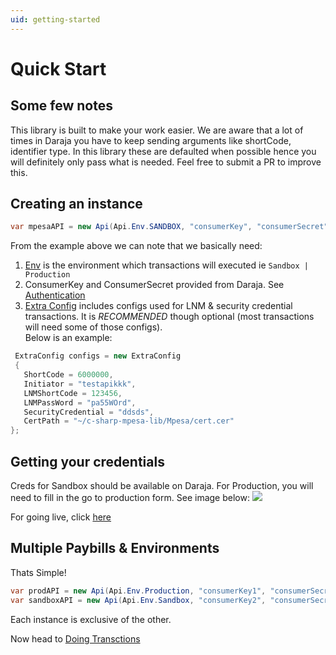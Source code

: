 ```yaml
---
uid: getting-started
---
```

# Quick Start
## Some few notes
This library is built to make your work easier.
We are aware that a lot of times in Daraja you have to keep sending arguments like shortCode, identifier type.
In this library these are defaulted when possible hence you will definitely only pass what is needed.
Feel free to submit a PR to improve this.

## Creating an instance
```c#
var mpesaAPI = new Api(Api.Env.SANDBOX, "consumerKey", "consumerSecret", Extra config = null);
```
From the example above we can note that we basically need:
1. [Env](xref:Safaricom.Mpesa.Api.Env) is the environment which transactions will executed ie `Sandbox | Production`
2. ConsumerKey and ConsumerSecret provided from Daraja. See [Authentication](https://developer.safaricom.co.ke/docs?json#authentication)
3. [Extra Config](xref:Safaricom.Mpesa.Api.ExtraConfig) includes configs used for LNM & security credential transactions. It is *RECOMMENDED* though optional (most transactions will need some of those configs).  
Below is an example:

```c#
 ExtraConfig configs = new ExtraConfig
 {
   ShortCode = 6000000,
   Initiator = "testapikkk",
   LNMShortCode = 123456,
   LNMPassWord = "pa55WOrd",
   SecurityCredential = "ddsds",
   CertPath = "~/c-sharp-mpesa-lib/Mpesa/cert.cer"
};
```
## Getting your credentials

Creds for Sandbox should be available on Daraja. For Production, you will need to fill in the go to production form.
See image below:
![](/images/creds.png)

For going live, click [here](https://developer.safaricom.co.ke/production_profile/form_production_profile)

## Multiple Paybills & Environments

Thats Simple!
```c#
var prodAPI = new Api(Api.Env.Production, "consumerKey1", "consumerSecret1", Extra config = null);
var sandboxAPI = new Api(Api.Env.Sandbox, "consumerKey2", "consumerSecret2", Extra config = null);
```
Each instance is exclusive of the other.

Now head to [Doing Transctions](xref:transact)
